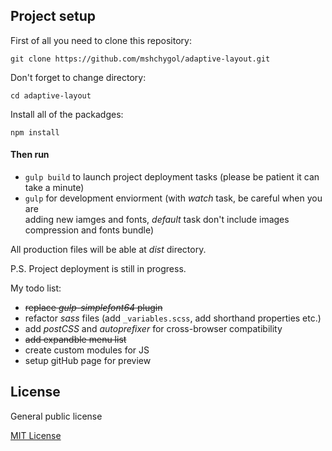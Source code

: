 ## Project setup
  First of all you need to clone this repository:
  
   `git clone https://github.com/mshchygol/adaptive-layout.git`
   
   Don't forget to change directory:
   
   `cd adaptive-layout`
   
   Install all of the packadges:
   
  `npm install`
  
####  Then run 
  <ul>
    <li>
      <code>gulp build</code> to launch project deployment tasks (please be patient it can take a minute)
    </li>
    <li>
       <code>gulp</code> for development enviorment (with <i>watch</i> task, be careful when you are<br>
        adding new iamges and fonts, <i>default</i> task don't include images compression and fonts bundle)
    </li>
  </ul>
  
  All production files will be able at _dist_ directory.
  
  <p>P.S. Project deployment is still in progress.</p>
  </hr>
  My todo list:
    <ul>
      <li>
         <strike>replace <i>gulp-simplefont64</i> plugin</strike>
      </li>
      <li>
         refactor <i>sass</i> files (add <code>_variables.scss</code>, add shorthand properties etc.)
      </li>
      <li>
         add <i>postCSS</i> and <i>autoprefixer</i> for cross-browser compatibility
      </li>
      <li>
         <strike>add expandble menu list</strike>
      </li>
      <li>
         create custom modules for JS
      </li>
      <li>
        setup gitHub page for preview
      </li>
    </ul>
  
  
  ## License
  
  General public license
  
  [MIT License](https://github.com/mshchygol/adaptive-layout/blob/master/README.md)
 